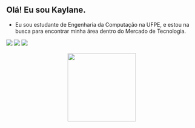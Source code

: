 ## Olá! Eu sou Kaylane.

- Eu sou estudante de Engenharia da Computação na UFPE, e estou na busca para encontrar minha área dentro do Mercado de Tecnologia.
  
<div> 
  <a href="https://www.instagram.com/kaylanelira/" target="_blank"><img src="https://img.shields.io/badge/Instagram-E4405F?style=for-the-badge&logo=instagram&logoColor=white" target="_blank"></a></a> 
  <a href="mailto:kaylaneglira@gmail.com"><img src="https://img.shields.io/badge/-Gmail-%23333?style=for-the-badge&logo=gmail&logoColor=white" target="_blank"></a>
  <a href="https://www.linkedin.com/in/kaylanelira/"><img src="https://img.shields.io/badge/LinkedIn-0077B5?style=for-the-badge&logo=linkedin&logoColor=white" target="_blank"></a>
</div>

<div align="center"><br>
  <a href="https://github.com/kaylanelira">
  <img height="180em" src="https://github-readme-stats.vercel.app/api?username=kaylanelira&show_icons=true&theme=dark&include_all_commits=true&count_private=true"/>
  <!--<img height="180em" src="https://github-readme-stats.vercel.app/api/top-langs/?username=kaylanelira&layout=compact&langs_count=7&theme=dark"/> -->
</div>
